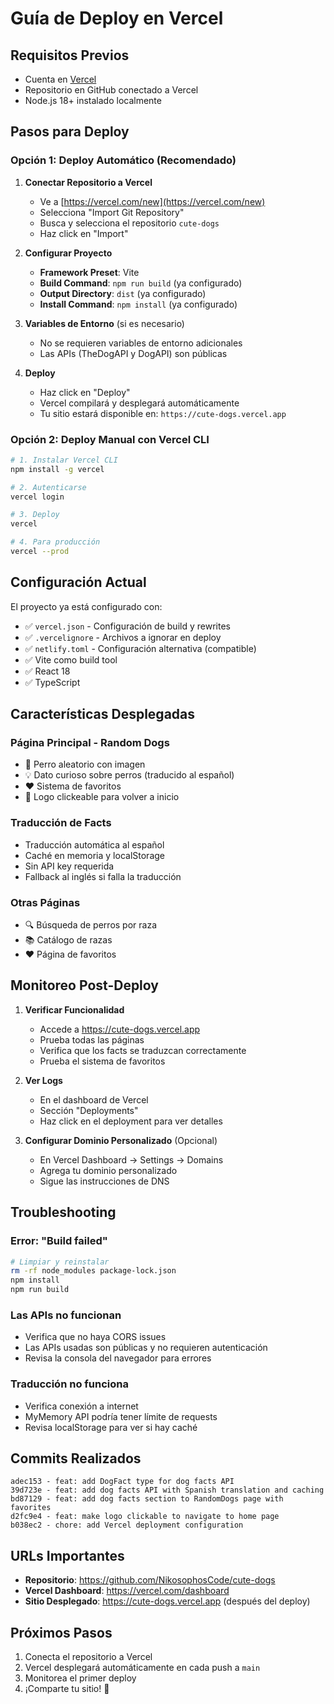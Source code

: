 # Guía de Deploy en Vercel

## Requisitos Previos
- Cuenta en [Vercel](https://vercel.com)
- Repositorio en GitHub conectado a Vercel
- Node.js 18+ instalado localmente

## Pasos para Deploy

### Opción 1: Deploy Automático (Recomendado)

1. **Conectar Repositorio a Vercel**
   - Ve a [https://vercel.com/new](https://vercel.com/new)
   - Selecciona "Import Git Repository"
   - Busca y selecciona el repositorio `cute-dogs`
   - Haz click en "Import"

2. **Configurar Proyecto**
   - **Framework Preset**: Vite
   - **Build Command**: `npm run build` (ya configurado)
   - **Output Directory**: `dist` (ya configurado)
   - **Install Command**: `npm install` (ya configurado)

3. **Variables de Entorno** (si es necesario)
   - No se requieren variables de entorno adicionales
   - Las APIs (TheDogAPI y DogAPI) son públicas

4. **Deploy**
   - Haz click en "Deploy"
   - Vercel compilará y desplegará automáticamente
   - Tu sitio estará disponible en: `https://cute-dogs.vercel.app`

### Opción 2: Deploy Manual con Vercel CLI

```bash
# 1. Instalar Vercel CLI
npm install -g vercel

# 2. Autenticarse
vercel login

# 3. Deploy
vercel

# 4. Para producción
vercel --prod
```

## Configuración Actual

El proyecto ya está configurado con:
- ✅ `vercel.json` - Configuración de build y rewrites
- ✅ `.vercelignore` - Archivos a ignorar en deploy
- ✅ `netlify.toml` - Configuración alternativa (compatible)
- ✅ Vite como build tool
- ✅ React 18
- ✅ TypeScript

## Características Desplegadas

### Página Principal - Random Dogs
- 🎲 Perro aleatorio con imagen
- 💡 Dato curioso sobre perros (traducido al español)
- ❤️ Sistema de favoritos
- 🔗 Logo clickeable para volver a inicio

### Traducción de Facts
- Traducción automática al español
- Caché en memoria y localStorage
- Sin API key requerida
- Fallback al inglés si falla la traducción

### Otras Páginas
- 🔍 Búsqueda de perros por raza
- 📚 Catálogo de razas
- ❤️ Página de favoritos

## Monitoreo Post-Deploy

1. **Verificar Funcionalidad**
   - Accede a https://cute-dogs.vercel.app
   - Prueba todas las páginas
   - Verifica que los facts se traduzcan correctamente
   - Prueba el sistema de favoritos

2. **Ver Logs**
   - En el dashboard de Vercel
   - Sección "Deployments"
   - Haz click en el deployment para ver detalles

3. **Configurar Dominio Personalizado** (Opcional)
   - En Vercel Dashboard → Settings → Domains
   - Agrega tu dominio personalizado
   - Sigue las instrucciones de DNS

## Troubleshooting

### Error: "Build failed"
```bash
# Limpiar y reinstalar
rm -rf node_modules package-lock.json
npm install
npm run build
```

### Las APIs no funcionan
- Verifica que no haya CORS issues
- Las APIs usadas son públicas y no requieren autenticación
- Revisa la consola del navegador para errores

### Traducción no funciona
- Verifica conexión a internet
- MyMemory API podría tener límite de requests
- Revisa localStorage para ver si hay caché

## Commits Realizados

```
adec153 - feat: add DogFact type for dog facts API
39d723e - feat: add dog facts API with Spanish translation and caching
bd87129 - feat: add dog facts section to RandomDogs page with favorites
d2fc9e4 - feat: make logo clickable to navigate to home page
b038ec2 - chore: add Vercel deployment configuration
```

## URLs Importantes

- **Repositorio**: https://github.com/NikosophosCode/cute-dogs
- **Vercel Dashboard**: https://vercel.com/dashboard
- **Sitio Desplegado**: https://cute-dogs.vercel.app (después del deploy)

## Próximos Pasos

1. Conecta el repositorio a Vercel
2. Vercel desplegará automáticamente en cada push a `main`
3. Monitorea el primer deploy
4. ¡Comparte tu sitio! 🎉

